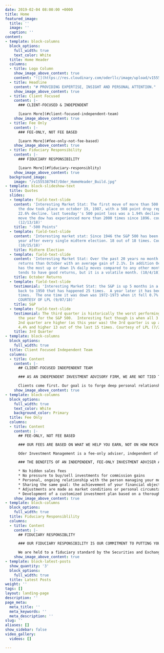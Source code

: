 ```yaml
---
date: 2019-02-04 08:00:00 +0000
title: Home
featured_image:
  title: ''
  image: ''
  caption: ''
content:
- template: block-columns
  block_options:
    full_width: true
    text_color: White
  title: Home Header
  columns:
  - title: Logo Column
    show_image_above_content: true
    content: "![](https://res.cloudinary.com/oderllc/image/upload/v1555433520/oderllc_logo.svg)"
  - title: Headline
    content: "# PROVIDING EXPERTISE, INSIGHT AND PERSONAL ATTENTION."
    show_image_above_content: true
  - title: Client Focused
    content: |-
      ### CLIENT-FOCUSED & INDEPENDENT

      [Learn More](#client-focused-independent-team)
    show_image_above_content: true
  - title: Fee Only
    content: |-
      ### FEE-ONLY, NOT FEE BASED

      [Learn More](#fee-only-not-fee-based)
    show_image_above_content: true
  - title: Fiduciary Responsibility
    content: |-
      ### FIDUCIARY RESPONSIBILITY

      [Learn More](#fiduciary-responsiblity)
    show_image_above_content: true
  background_image:
    image: "/v1555387947/Oder_HomeHeader_Build.jpg"
- template: block-slideshow-text
  title: Quotes
  slides:
  - template: field-text-slide
    content: 'Interesting Market Stat: The first move of more than 500 points for
      the dow took place on october 19, 1987, with a 508 point drop representing a
      22.6% decline. last tuesday''s 500 point loss was a 1.94% decline, a percentage
      move the dow has experienced more than 2000 times since 1896. courtesy of LPL
      (12/13/18)'
    title: "-500 Points"
  - template: field-text-slide
    content: 'Interesting market stat: Since 1946 the S&P 500 has been higher one
      year after every single midterm election. 18 out of 18 times. Courtesy of LPL
      (10/15/18)'
    title: Midterm Election
  - template: field-text-slide
    content: 'Interesting Market Stat: Over the past 20 years no month has stronger
      returns than October with an average gain of 2.1%. In addition October also
      has the most up or down 1% daily moves compared to any other month. October
      tends to have good returns, but it is a volatile month. (10/4/18)'
    title: October Returns
  - template: field-text-slide
    testimonial: 'Interesting Market Stat: the S&P is up 5 months in a row.  Going
      back to 1950 that has happened 25 times.  A year later it has been higher 24
      times.  The one time it was down was 1972-1973 when it fell 0.7% one year later.
      COURTESY OF LPL (9/07/18)'
    title: S&P
  - template: field-text-slide
    testimonial: The third quarter is historically the worst performing quarter of
      the year for the S&P 500.  Interesting fact though is when all 3 months in the
      2nd quarter are higher (as this year was) the 3rd quarter is up an average of
      4.4% and higher 13 out of the last 15 times. Courtesy of LPL (7/24/18)
    title: 3rd Quarter
- template: block-columns
  block_options:
    full_width: true
  title: Client Focused Independent Team
  columns:
  - title: Content
    content: |-
      ## CLIENT-FOCUSED INDEPENDENT TEAM

      ### AS AN INDEPENDENT INVESTMENT ADVISORY FIRM, WE ARE NOT TIED TO ANY TYPE OF INVESTMENT PRODUCT AND HAVE THE FREEDOM TO CHOOSE FROM A WIDE RANGE OF INVESTMENT OPTIONS TO HELP SIMPLIFY OUR CLIENT’S FINANCIAL LIVES.

      Clients come first. Our goal is to forge deep personal relationships with our clients to best understand their financial needs. We offer a simple and transparent fee structure, create personalized investment plans and don’t use “model portfolios”. Every family has a unique financial situation, so they deserve a plan designed specifically for them.
    show_image_above_content: true
- template: block-columns
  block_options:
    full_width: true
    text_color: White
    background_color: Primary
  title: Fee Only
  columns:
  - title: Content
    content: |-
      ## FEE-ONLY, NOT FEE BASED

      ### OUR FEES ARE BASED ON WHAT WE HELP YOU EARN, NOT ON HOW MUCH OR WHAT PRODUCTS WE CAN SELL YOU.

      Oder Investment Management is a fee-only adviser, independent of Wall Street influences. We are not paid commissions and we don’t have to trade your account to generate income. Since our fees are based on a percentage of assets under management, we’re clearly aligned with your interests. We are compensated more when your portfolio grows and you achieve your financial objectives.

      ### THE BENEFITS OF AN INDEPENDENT, FEE-ONLY INVESTMENT ADVISER ARE CLEAR:

      * No hidden sales fees
      * No pressure to buy/sell investments for commission gains
      * Personal, ongoing relationship with the person managing your money
      * Sharing the same goal: the achievement of your financial objectives
      * Adjustments are made as market conditions or personal circumstances warrant
      * Development of a customized investment plan based on a thorough needs assessment and then tailored to your risk tolerance, current needs and long-term financial goals
    show_image_above_content: true
- template: block-columns
  block_options:
    full_width: true
  title: Fiduciary Responsiblility
  columns:
  - title: Content
    content: |-
      ## FIDUCIARY RESPONSIBLITY

      ### OUR FIDUCIARY RESPONSIBILITY IS OUR COMMITMENT TO PUTTING YOUR NEEDS ABOVE ALL ELSE.

      We are held to a fiduciary standard by the Securities and Exchange Commission to always work in the best interest of our clients and to avoid conflicts of interests. One would think this would be the industry standard, but it is not. There is a “suitability standard” in place for some advisers where they only must have adequate reason to believe a recommendation fits for a client’s financial situation. An adviser held to this standard can steer you into products that pay him or her a commission if it’s considered suitable for you. At Oder Investment Management we provide independent investment advice to our clients and are compensated on a fee only basis and not on a commission basis.
    show_image_above_content: true
- template: block-latest-posts
  show_quantity: '3'
  block_options:
    full_width: true
  title: Latest Posts
weight: ''
tags: []
layout: landing-page
description: ''
page_meta:
  meta_title: ''
  meta_keywords: ''
  meta_description: ''
slug: ''
aliases: []
show_sidebar: false
video_gallery:
  videos: []

---
```

